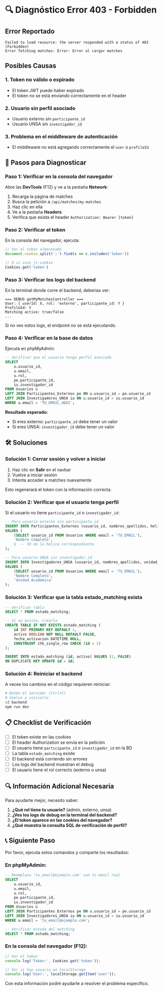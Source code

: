 # 🔍 Diagnóstico Error 403 - Forbidden

## Error Reportado
```
Failed to load resource: the server responded with a status of 403 (Forbidden)
Error fetching matches: Error: Error al cargar matches
```

## Posibles Causas

### 1. Token no válido o expirado
- El token JWT puede haber expirado
- El token no se está enviando correctamente en el header

### 2. Usuario sin perfil asociado
- Usuario externo sin `participante_id`
- Usuario UNSA sin `investigador_id`

### 3. Problema en el middleware de autenticación
- El middleware no está agregando correctamente el `user` o `profileId`

## 🔧 Pasos para Diagnosticar

### Paso 1: Verificar en la consola del navegador

Abre las **DevTools** (F12) y ve a la pestaña **Network**:

1. Recarga la página de matches
2. Busca la petición a `/api/matches/my-matches`
3. Haz clic en ella
4. Ve a la pestaña **Headers**
5. Verifica que exista el header `Authorization: Bearer [token]`

### Paso 2: Verificar el token

En la consola del navegador, ejecuta:

```javascript
// Ver el token almacenado
document.cookie.split(';').find(c => c.includes('token'))

// O si usas js-cookie
Cookies.get('token')
```

### Paso 3: Verificar los logs del backend

En la terminal donde corre el backend, deberías ver:

```
=== DEBUG getMyMatchesController ===
User: { userId: X, rol: 'externo', participante_id: Y }
ProfileId: Y
Matching activo: true/false
...
```

Si no ves estos logs, el endpoint no se está ejecutando.

### Paso 4: Verificar en la base de datos

Ejecuta en phpMyAdmin:

```sql
-- Verificar que el usuario tenga perfil asociado
SELECT 
    u.usuario_id,
    u.email,
    u.rol,
    pe.participante_id,
    iu.investigador_id
FROM Usuarios u
LEFT JOIN Participantes_Externos pe ON u.usuario_id = pe.usuario_id
LEFT JOIN Investigadores_UNSA iu ON u.usuario_id = iu.usuario_id
WHERE u.email = 'TU_EMAIL_AQUI';
```

**Resultado esperado:**
- Si eres externo: `participante_id` debe tener un valor
- Si eres UNSA: `investigador_id` debe tener un valor

## 🛠️ Soluciones

### Solución 1: Cerrar sesión y volver a iniciar

1. Haz clic en **Salir** en el navbar
2. Vuelve a iniciar sesión
3. Intenta acceder a matches nuevamente

Esto regenerará el token con la información correcta.

### Solución 2: Verificar que el usuario tenga perfil

Si el usuario no tiene `participante_id` o `investigador_id`:

```sql
-- Para usuario externo sin participante_id
INSERT INTO Participantes_Externos (usuario_id, nombres_apellidos, helice_id)
VALUES (
    (SELECT usuario_id FROM Usuarios WHERE email = 'TU_EMAIL'),
    'Nombre Completo',
    1  -- ID de la hélice correspondiente
);

-- Para usuario UNSA sin investigador_id
INSERT INTO Investigadores_UNSA (usuario_id, nombres_apellidos, unidad_academica)
VALUES (
    (SELECT usuario_id FROM Usuarios WHERE email = 'TU_EMAIL'),
    'Nombre Completo',
    'Unidad Académica'
);
```

### Solución 3: Verificar que la tabla estado_matching exista

```sql
-- Verificar tabla
SELECT * FROM estado_matching;

-- Si no existe, crearla
CREATE TABLE IF NOT EXISTS estado_matching (
    id INT PRIMARY KEY DEFAULT 1,
    activo BOOLEAN NOT NULL DEFAULT FALSE,
    fecha_activacion DATETIME NULL,
    CONSTRAINT chk_single_row CHECK (id = 1)
);

INSERT INTO estado_matching (id, activo) VALUES (1, FALSE)
ON DUPLICATE KEY UPDATE id = id;
```

### Solución 4: Reiniciar el backend

A veces los cambios en el código requieren reiniciar:

```bash
# Detén el servidor (Ctrl+C)
# Vuelve a iniciarlo
cd backend
npm run dev
```

## 📋 Checklist de Verificación

- [ ] El token existe en las cookies
- [ ] El header Authorization se envía en la petición
- [ ] El usuario tiene `participante_id` o `investigador_id` en la BD
- [ ] La tabla `estado_matching` existe
- [ ] El backend está corriendo sin errores
- [ ] Los logs del backend muestran el debug
- [ ] El usuario tiene el rol correcto (externo o unsa)

## 🔍 Información Adicional Necesaria

Para ayudarte mejor, necesito saber:

1. **¿Qué rol tiene tu usuario?** (admin, externo, unsa)
2. **¿Ves los logs de debug en la terminal del backend?**
3. **¿El token aparece en las cookies del navegador?**
4. **¿Qué muestra la consulta SQL de verificación de perfil?**

## 📞 Siguiente Paso

Por favor, ejecuta estos comandos y comparte los resultados:

### En phpMyAdmin:
```sql
-- Reemplaza 'tu_email@ejemplo.com' con tu email real
SELECT 
    u.usuario_id,
    u.email,
    u.rol,
    pe.participante_id,
    iu.investigador_id
FROM Usuarios u
LEFT JOIN Participantes_Externos pe ON u.usuario_id = pe.usuario_id
LEFT JOIN Investigadores_UNSA iu ON u.usuario_id = iu.usuario_id
WHERE u.email = 'tu_email@ejemplo.com';

-- Verificar estado del matching
SELECT * FROM estado_matching;
```

### En la consola del navegador (F12):
```javascript
// Ver el token
console.log('Token:', Cookies.get('token'));

// Ver si hay usuario en localStorage
console.log('User:', localStorage.getItem('user'));
```

Con esta información podré ayudarte a resolver el problema específico.
